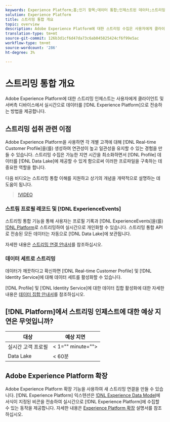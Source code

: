 ```yaml
---
keywords: Experience Platform;홈;인기 항목;데이터 통합;인제스트된 데이터;스트리밍;개요;스트리밍 통합;지연;스트리밍 지연;;home;popular topics;ensouristed data;streaming;overview;streaming ingestion;laytency;streaming latency
solution: Experience Platform
title: 스트리밍 통합 개요
topic: overview
description: Adobe Experience Platform에 대한 스트리밍 수집은 사용자에게 클라이언트 및 서버측 디바이스에서 실시간으로 Experience Platform으로 데이터를 보내는 방법을 제공합니다.
translation-type: tm+mt
source-git-commit: 126b3d1cf6d47da73c6ab045825424cf6f99e5ac
workflow-type: tm+mt
source-wordcount: '286'
ht-degree: 3%

---
```



# 스트리밍 통합 개요

Adobe Experience Platform에 대한 스트리밍 인제스트는 사용자에게 클라이언트 및 서버측 디바이스에서 실시간으로 데이터를 [!DNL Experience Platform]으로 전송하는 방법을 제공합니다.

## 스트리밍 섭취 관련 이점

Adobe Experience Platform을 사용하면 각 개별 고객에 대해 [!DNL Real-time Customer Profile]을(를) 생성하여 연관성이 높고 일관성을 유지할 수 있는 경험을 만들 수 있습니다. 스트리밍 수집은 가능한 지연 시간을 최소화하면서 [!DNL Profile] 데이터를 [!DNL Data Lake]에 제공할 수 있게 함으로써 이러한 프로파일을 구축하는 데 중요한 역할을 합니다.

다음 비디오는 스트리밍 통합 이해를 지원하고 상기의 개념을 개략적으로 설명하는 데 도움이 됩니다.

>[!VIDEO](https://video.tv.adobe.com/v/28425?quality=12&learn=on)

### 스트림 프로필 레코드 및 [!DNL ExperienceEvents]

스트리밍 통합 기능을 통해 사용자는 프로필 기록과 [!DNL ExperienceEvents]을(를) [!DNL Platform](으)로 스트리밍하여 실시간으로 개인화할 수 있습니다. 스트리밍 통합 API로 전송된 모든 데이터는 자동으로 [!DNL Data Lake]에 보관됩니다.

자세한 내용은 [스트리밍 연결 안내서](../tutorials/create-streaming-connection.md)를 참조하십시오.

### 데이터 세트로 스트리밍

데이터가 깨끗하다고 확신하면 [!DNL Real-time Customer Profile] 및 [!DNL Identity Service]에 대해 데이터 세트를 활성화할 수 있습니다.

[!DNL Profile] 및 [!DNL Identity Service]에 대한 데이터 집합 활성화에 대한 자세한 내용은 [데이터 집합 안내서](../../profile/tutorials/dataset-configuration.md)를 참조하십시오.

## [!DNL Platform]에서 스트리밍 인제스트에 대한 예상 지연은 무엇입니까?

| 대상 | 예상 지연 |
| --------- | ---------------- |
| 실시간 고객 프로필 | &lt; 1=&quot;&quot; minute=&quot;&quot;> |
| Data Lake | &lt; 60분 |

## Adobe Experience Platform 확장

Adobe Experience Platform 확장 기능을 사용하여 새 스트리밍 연결을 만들 수 있습니다. [!DNL Experience Platform] 익스텐션은 [!DNL Experience Data Model](XDM)에 서식이 지정된 비콘을 전송하여 실시간으로 [!DNL Experience Platform]에 수집할 수 있는 동작을 제공합니다. 자세한 내용은 [Experience Platform 확장](https://experienceleague.adobe.com/docs/launch/using/extensions-ref/adobe-extension/adobe-experience-platform-extension.html) 설명서를 참조하십시오.
